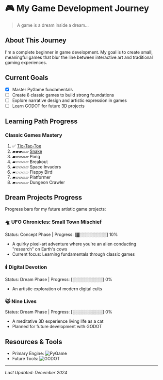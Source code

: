 # 🎮 My Game Development Journey

> A game is a dream inside a dream...

## About This Journey
I'm a complete beginner in game development. My goal is to create small, meaningful games that blur the line between interactive art and traditional gaming experiences.

## Current Goals
- [x] Master PyGame fundamentals
- [ ] Create 8 classic games to build strong foundations
- [ ] Explore narrative design and artistic expression in games
- [ ] Learn GODOT for future 3D projects

## Learning Path Progress

### Classic Games Mastery
1. ✅ [Tic-Tac-Toe](https://github.com/aysieelf/Tic-Tac-Toe)
2. ▰▰▰▱▱ [Snake](https://github.com/aysieelf/Snake)
3. ▰▱▱▱▱ Pong
4. ▰▱▱▱▱ Breakout
5. ▰▱▱▱▱ Space Invaders
6. ▰▱▱▱▱ Flappy Bird
7. ▰▱▱▱▱ Platformer
8. ▰▱▱▱▱ Dungeon Crawler

## Dream Projects Progress
Progress bars for my future artistic game projects:

### 🛸 UFO Chronicles: Small Town Mischief
Status: Concept Phase | Progress: [▓░░░░░░░░░] 10%
- A quirky pixel-art adventure where you're an alien conducting "research" on Earth's cows
- Current focus: Learning fundamentals through classic games

### 🕯️ Digital Devotion
Status: Dream Phase | Progress: [░░░░░░░░░░] 0%
- An artistic exploration of modern digital cults

### 😺 Nine Lives
Status: Dream Phase | Progress: [░░░░░░░░░░] 0%
- A meditative 3D experience living life as a cat
- Planned for future development with GODOT

## Resources & Tools
- Primary Engine: ![PyGame](https://img.shields.io/badge/pygame-1.9.3%2B%2F2.0%2B-orange)
- Future Tools: ![GODOT](https://img.shields.io/badge/Godot%20Engine-478CBF?logo=godotengine&logoColor=fff&style=flat)

---
*Last Updated: December 2024*
